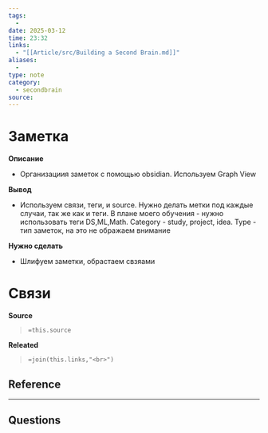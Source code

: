 ```yaml
---
tags:
  - 
date: 2025-03-12
time: 23:32
links:
  - "[[Article/src/Building a Second Brain.md]]"
aliases:
  - 
type: note
category:
  - secondbrain
source: 
---
```

# Заметка

**Описание**
- Организациия заметок с помощью obsidian. Используем Graph View

**Вывод**
- Используем связи, теги, и source. Нужно делать метки под каждые случаи, так же как и теги. В плане моего обучения - нужно использовать теги DS,ML,Math. Category - study, project, idea. Type - тип заметок, на это не ображаем внимание 


**Нужно сделать**
- Шлифуем заметки, обрастаем свзяами


# Связи

**Source**
>`=this.source`

**Releated**
>`=join(this.links,"<br>")`


**Reference**
- 

---

**Questions**
-